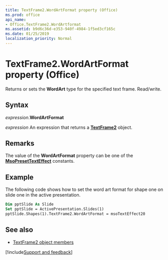 ```yaml
---
title: TextFrame2.WordArtFormat property (Office)
ms.prod: office
api_name:
- Office.TextFrame2.WordArtformat
ms.assetid: b9d6c36d-e353-940f-4984-1f5ed3cf165c
ms.date: 01/25/2019
localization_priority: Normal
---
```



# TextFrame2.WordArtFormat property (Office)

Returns or sets the **WordArt** type for the specified text frame. Read/write.


## Syntax

_expression_.**WordArtFormat**

_expression_ An expression that returns a **[TextFrame2](Office.TextFrame2.md)** object.


## Remarks

The value of the **WordArtFormat** property can be one of the **[MsoPresetTextEffect](office.msopresettexteffect.md)** constants.


## Example

The following code shows how to set the word art format for shape one on slide one in the active presentation.


```vb
Dim pptSlide As Slide 
Set pptSlide = ActivePresentation.Slides(1) 
pptSlide.Shapes(1).TextFrame2.WordArtFormat = msoTextEffect20 

```


## See also

- [TextFrame2 object members](overview/Library-Reference/textframe2-members-office.md)



[!include[Support and feedback](~/includes/feedback-boilerplate.md)]